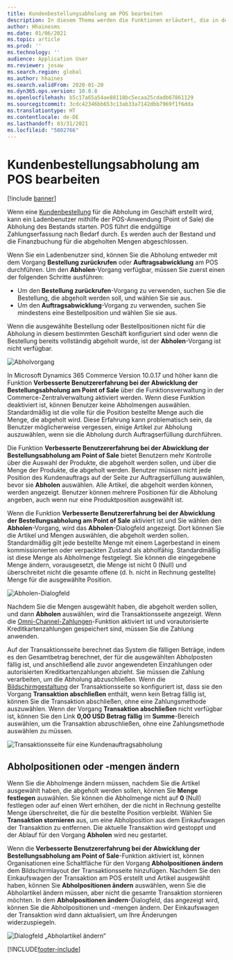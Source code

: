```yaml
---
title: Kundenbestellungsabholung am POS bearbeiten
description: In diesem Thema werden die Funktionen erläutert, die in der POS-Anwendung (Point of Sale) für die Verarbeitung von Kundenauftragsabholungen verfügbar sind.
author: Hhainesms
ms.date: 01/06/2021
ms.topic: article
ms.prod: ''
ms.technology: ''
audience: Application User
ms.reviewer: josaw
ms.search.region: global
ms.author: hhaines
ms.search.validFrom: 2020-01-20
ms.dyn365.ops.version: 10.0.8
ms.openlocfilehash: b5c17a65a54ae88118bc5ecaa25cdadb67861129
ms.sourcegitcommit: 3cdc42346bb653c13ab33a7142dbb7969f1f6dda
ms.translationtype: HT
ms.contentlocale: de-DE
ms.lasthandoff: 03/31/2021
ms.locfileid: "5802766"
---
```

# <a name="process-customer-order-pickups-in-pos"></a>Kundenbestellungsabholung am POS bearbeiten

[!include [banner](includes/banner.md)]

Wenn eine [Kundenbestellung](customer-orders-overview.md) für die Abholung im Geschäft erstellt wird, kann ein Ladenbenutzer mithilfe der POS-Anwendung (Point of Sale) die Abholung des Bestands starten. POS führt die endgültige Zahlungserfassung nach Bedarf durch. Es werden auch der Bestand und die Finanzbuchung für die abgeholten Mengen abgeschlossen.

Wenn Sie ein Ladenbenutzer sind, können Sie die Abholung entweder mit dem Vorgang **Bestellung zurückrufen** oder **Auftragsabwicklung** am POS durchführen. Um den **Abholen**-Vorgang verfügbar, müssen Sie zuerst einen der folgenden Schritte ausführen:

- Um den **Bestellung zurückrufen**-Vorgang zu verwenden, suchen Sie die Bestellung, die abgeholt werden soll, und wählen Sie sie aus.
- Um den **Auftragsabwicklung**-Vorgang zu verwenden, suchen Sie mindestens eine Bestellposition und wählen Sie sie aus.

Wenn die ausgewählte Bestellung oder Bestellpositionen nicht für die Abholung in diesem bestimmten Geschäft konfiguriert sind oder wenn die Bestellung bereits vollständig abgeholt wurde, ist der **Abholen**-Vorgang ist nicht verfügbar.

![Abholvorgang](media/pickupoperation.png)

In Microsoft Dynamics 365 Commerce Version 10.0.17 und höher kann die Funktion **Verbesserte Benutzererfahrung bei der Abwicklung der Bestellungsabholung am Point of Sale** über die Funktionsverwaltung in der Commerce-Zentralverwaltung aktiviert werden. Wenn diese Funktion deaktiviert ist, können Benutzer keine Abholmengen auswählen. Standardmäßig ist die volle für die Position bestellte Menge auch die Menge, die abgeholt wird. Diese Erfahrung kann problematisch sein, da Benutzer möglicherweise vergessen, einige Artikel zur Abholung auszuwählen, wenn sie die Abholung durch Auftragserfüllung durchführen.

Die Funktion **Verbesserte Benutzererfahrung bei der Abwicklung der Bestellungsabholung am Point of Sale** bietet Benutzern mehr Kontrolle über die Auswahl der Produkte, die abgeholt werden sollen, und über die Menge der Produkte, die abgeholt werden. Benutzer müssen nicht jede Position des Kundenauftrags auf der Seite zur Auftragserfüllung auswählen, bevor sie **Abholen** auswählen. Alle Artikel, die abgeholt werden können, werden angezeigt. Benutzer können mehrere Positionen für die Abholung angeben, auch wenn nur eine Produktposition ausgewählt ist.

Wenn die Funktion **Verbesserte Benutzererfahrung bei der Abwicklung der Bestellungsabholung am Point of Sale** aktiviert ist und Sie wählen den **Abholen**-Vorgang, wird das **Abholen**-Dialogfeld angezeigt. Dort können Sie die Artikel und Mengen auswählen, die abgeholt werden sollen. Standardmäßig gilt jede bestellte Menge mit einem Lagerbestand in einem kommissionierten oder verpackten Zustand als abholfähig. Standardmäßig ist diese Menge als Abholmenge festgelegt. Sie können die eingegebene Menge ändern, vorausgesetzt, die Menge ist nicht 0 (Null) und überschreitet nicht die gesamte offene (d. h. nicht in Rechnung gestellte) Menge für die ausgewählte Position.

![Abholen-Dialogfeld](media/pickupselect.png)

Nachdem Sie die Mengen ausgewählt haben, die abgeholt werden sollen, und dann **Abholen** auswählen, wird die Transaktionsseite angezeigt. Wenn die [Omni-Channel-Zahlungen](omni-channel-payments.md)-Funktion aktiviert ist und vorautorisierte Kreditkartenzahlungen gespeichert sind, müssen Sie die Zahlung anwenden.

Auf der Transaktionsseite berechnet das System die fälligen Beträge, indem es den Gesamtbetrag berechnet, der für die ausgewählten Abholposten fällig ist, und anschließend alle zuvor angewendeten Einzahlungen oder autorisierten Kreditkartenzahlungen abzieht. Sie müssen die Zahlung verarbeiten, um die Abholung abzuschließen. Wenn die [Bildschirmgestaltung](pos-screen-layouts.md) der Transaktionsseite so konfiguriert ist, dass sie den Vorgang **Transaktion abschließen** enthält, wenn kein Betrag fällig ist, können Sie die Transaktion abschließen, ohne eine Zahlungsmethode auszuwählen. Wenn der Vorgang **Transaktion abschließen** nicht verfügbar ist, können Sie den Link **0,00 USD Betrag fällig** im **Summe**-Bereich auswählen, um die Transaktion abzuschließen, ohne eine Zahlungsmethode auswählen zu müssen.

![Transaktionsseite für eine Kundenauftragsabholung](media/pickupcart.png)

## <a name="changing-pickup-lines-or-quantities"></a>Abholpositionen oder -mengen ändern

Wenn Sie die Abholmenge ändern müssen, nachdem Sie die Artikel ausgewählt haben, die abgeholt werden sollen, können Sie **Menge festlegen** auswählen. Sie können die Abholmenge nicht auf **0** (Null) festlegen oder auf einen Wert erhöhen, der die nicht in Rechnung gestellte Menge überschreitet, die für die bestellte Position verbleibt. Wählen Sie **Transaktion stornieren** aus, um eine Abholposition aus dem Einkaufswagen der Transaktion zu entfernen. Die aktuelle Transaktion wird gestoppt und der Ablauf für den Vorgang **Abholen** wird neu gestartet.

Wenn die **Verbesserte Benutzererfahrung bei der Abwicklung der Bestellungsabholung am Point of Sale**-Funktion aktiviert ist, können Organisationen eine Schaltfläche für den Vorgang **Abholpositionen ändern** dem Bildschirmlayout der Transaktionsseite hinzufügen. Nachdem Sie den Einkaufswagen der Transaktion am POS erstellt und Artikel ausgewählt haben, können Sie **Abholpositionen ändern** auswählen, wenn Sie die Abholartikel ändern müssen, aber nicht die gesamte Transaktion stornieren möchten. In dem **Abholpositionen ändern**-Dialogfeld, das angezeigt wird, können Sie die Abholpositionen und -mengen ändern. Der Einkaufswagen der Transaktion wird dann aktualisiert, um Ihre Änderungen widerzuspiegeln.

![Dialogfeld „Abholartikel ändern“](media/pickupchange.png)


[!INCLUDE[footer-include](../includes/footer-banner.md)]